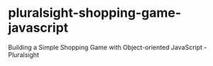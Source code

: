 # pluralsight-shopping-game-javascript
Building a Simple Shopping Game with Object-oriented JavaScript - Pluralsight
